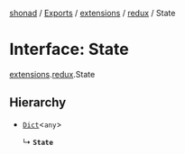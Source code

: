 [shonad](../README.md) / [Exports](../modules.md) / [extensions](../modules/extensions.md) / [redux](../modules/extensions.redux.md) / State

# Interface: State

[extensions](../modules/extensions.md).[redux](../modules/extensions.redux.md).State

## Hierarchy

- [`Dict`](../modules/data.dict.md#dict)<`any`\>

  ↳ **`State`**
